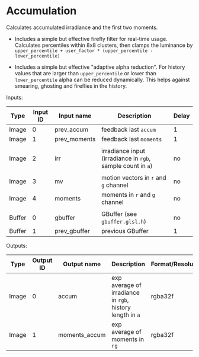 # Accumulation

Calculates accumulated irradiance and the first two moments.

- Includes a simple but effective firefly filter for real-time usage.
  Calculates percentiles within 8x8 clusters,
  then clamps the luminance by `upper_percentile + user_factor * (upper_percentile - lower_percentile)`

- Includes a simple but effective "adaptive alpha reduction".
  For history values that are larger than `upper_percentile` or lower than `lower_percentile` alpha can be reduced dynamically.
  This helps against smearing, ghosting and fireflies in the history.

Inputs:

| Type   | Input ID | Input name   | Description                                                                            | Delay |
|--------|----------|--------------|----------------------------------------------------------------------------------------|-------|
| Image  | 0        | prev_accum   | feedback last `accum`                                                                  | 1     |
| Image  | 1        | prev_moments | feedback last `moments`                                                                | 1     |
|        |                                                                                                                   
| Image  | 2        | irr          | irradiance input (irradiance in `rgb`, sample count in `a`)                            | no    |
|        |                                                                                                                   
| Image  | 3        | mv           | motion vectors in `r` and `g` channel                                                  | no    |
| Image  | 4        | moments      | moments in `r` and `g` channel                                                         | no    |
|        |
| Buffer | 0        | gbuffer      | GBuffer (see `gbuffer.glsl.h`)                                                         | no    |
| Buffer | 1        | prev_gbuffer | previous GBuffer                                                                       | 1     |

Outputs:

| Type  | Output ID | Output name   | Description                                                 | Format/Resolution        | Persistent |
|-------|-----------|---------------|-------------------------------------------------------------|--------------------------|------------|
| Image | 0         | accum         | exp average of irradiance in `rgb`, history length in `a`   | rgba32f                  | no         |
| Image | 1         | moments_accum | exp average of moments in `rg`                              | rgba32f                  | no         |
